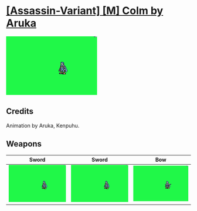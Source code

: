 # [\[Assassin-Variant\] \[M\] Colm by Aruka](./)

<img src="./1.%20Sword/Sword_000.png" alt="[Assassin-Variant] [M] Colm by Aruka standing" />

## Credits

Animation by Aruka, Kenpuhu.


## Weapons


|Sword |Sword |Bow |
|  :---: | :---: | :---: |
| <img alt="Sword animation" src="./1.%20Sword/Sword.gif" /> | <img alt="Sword animation" src="./1.%20Sword%20(Fixed)/Sword.gif" /> | <img alt="Bow animation" src="./5.%20Bow/Bow.gif" /> |
